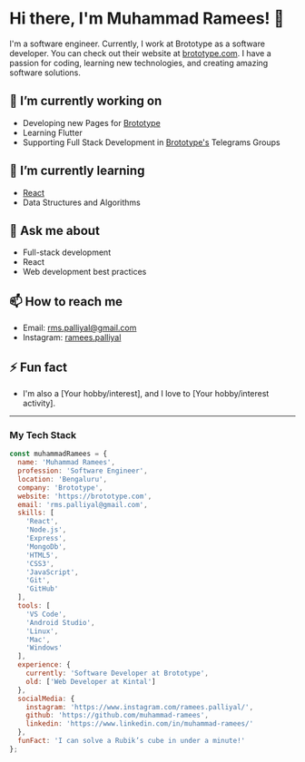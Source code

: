 # Hi there, I'm Muhammad Ramees! 👋

I'm a software engineer. Currently, I work at Brototype as a software developer. You can check out their website at [brototype.com](https://brototype.com). I have a passion for coding, learning new technologies, and creating amazing software solutions.

## 🔭 I’m currently working on
- Developing new Pages for [Brototype](https://brototype.com)
- Learning Flutter
- Supporting Full Stack Development in [Brototype's](https://brototype.com) Telegrams Groups

## 🌱 I’m currently learning
- [React](https://reactjs.org/)
- Data Structures and Algorithms

## 💬 Ask me about
- Full-stack development
- React
- Web development best practices

## 📫 How to reach me
- Email: rms.palliyal@gmail.com
- Instagram: [ramees.palliyal](https://www.instagram.com/ramees.palliyal/)

## ⚡ Fun fact
- I'm also a [Your hobby/interest], and I love to [Your hobby/interest activity].

---

### My Tech Stack

```javascript
const muhammadRamees = {
  name: 'Muhammad Ramees',
  profession: 'Software Engineer',
  location: 'Bengaluru',
  company: 'Brototype',
  website: 'https://brototype.com',
  email: 'rms.palliyal@gmail.com',
  skills: [
    'React',
    'Node.js',
    'Express',
    'MongoDb',
    'HTML5',
    'CSS3',
    'JavaScript',
    'Git',
    'GitHub'
  ],
  tools: [
    'VS Code',
    'Android Studio',
    'Linux',
    'Mac',
    'Windows'
  ],
  experience: {
    currently: 'Software Developer at Brototype',
    old: ['Web Developer at Kintal']
  },
  socialMedia: {
    instagram: 'https://www.instagram.com/ramees.palliyal/',
    github: 'https://github.com/muhammad-ramees',
    linkedin: 'https://www.linkedin.com/in/muhammad-ramees/'
  },
  funFact: 'I can solve a Rubik’s cube in under a minute!'
};
